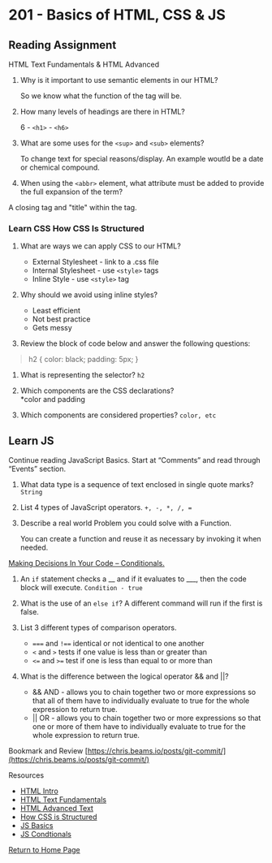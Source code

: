 # 201 - Basics of HTML, CSS & JS

## Reading Assignment

HTML Text Fundamentals & HTML Advanced

1. Why is it important to use semantic elements in our HTML?

      So we know what the function of the tag will be.

2. How many levels of headings are there in HTML?

   6 - `<h1>` - `<h6>`

3. What are some uses for the `<sup>` and `<sub>` elements?

    To change text for special reasons/display. An example woutld be a date or chemical compound.

4. When using the `<abbr>` element, what attribute must be added to provide the full expansion of the term?

  A closing tag and "title" within the tag.

### Learn CSS How CSS Is Structured

1. What are ways we can apply CSS to our HTML?

    * External Stylesheet - link to a .css file
    * Internal Stylesheet - use `<style>` tags
    * Inline Style - use `<style>` tag

2. Why should we avoid using inline styles?
     * Least efficient
     * Not best practice
     * Gets messy

3. Review the block of code below and answer the following questions:

>h2 {
     color: black;
     padding: 5px;
   }
  
  1. What is representing the selector? `h2`

  2. Which components are the CSS declarations?  
         *color and padding

  3. Which components are considered properties? `color, etc`
  
## Learn JS

Continue reading JavaScript Basics. Start at “Comments” and read through “Events” section.

1. What data type is a sequence of text enclosed in single quote marks? `String`

2. List 4 types of JavaScript operators. `+, -, *, /, =`

3. Describe a real world Problem you could solve with a Function.

    You can create a function and reuse it as necessary by invoking it when needed.

[Making Decisions In Your Code – Conditionals.](https://developer.mozilla.org/en-US/docs/Learn/JavaScript/Building_blocks/conditionals)

1. An `if` statement checks a __ and if it evaluates to ___, then the code block will execute. `Condition - true`

2. What is the use of an `else if`? A different command will run if the first is false.

3. List 3 different types of comparison operators.
    * `===` and `!==` identical or not identical to one another
    * `<` and `>` tests if one value is less than or greater than
    * `<=` and `>=` test if one is less than equal to or more than

4. What is the difference between the logical operator && and ||?
    * && AND - allows you to chain together two or more expressions so that all of them have to individually evaluate to true for the whole expression to return true.
    * || OR - allows you to chain together two or more expressions so that one or more of them have to individually evaluate to true for the whole expression to return true.

Bookmark and Review
[https://chris.beams.io/posts/git-commit/](https://chris.beams.io/posts/git-commit/)

Resources

* [HTML Intro](https://developer.mozilla.org/en-US/docs/Learn/HTML/Introduction_to_HTML/)
* [HTML Text Fundamentals](https://developer.mozilla.org/en-US/docs/Learn/HTML/Introduction_to_HTML/HTML_text_fundamentals)
* [HTML Advanced Text](https://developer.mozilla.org/en-US/docs/Learn/HTML/Introduction_to_HTML/Advanced_text_formatting)
* [How CSS is Structured](https://developer.mozilla.org/en-US/docs/Learn/CSS/First_steps/How_CSS_is_structured)
* [JS Basics](https://developer.mozilla.org/en-US/docs/Learn/Getting_started_with_the_web/JavaScript_basics)
* [JS Condtionals](https://developer.mozilla.org/en-US/docs/Learn/JavaScript/Building_blocks/conditionals)

[Return to Home Page](../README.md)
